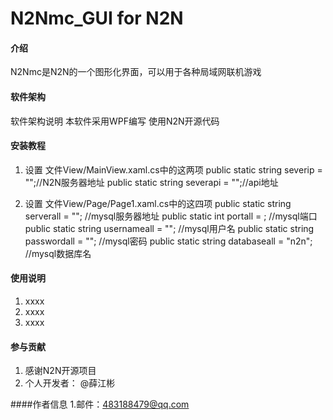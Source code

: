 # N2Nmc_GUI for N2N

#### 介绍
N2Nmc是N2N的一个图形化界面，可以用于各种局域网联机游戏

#### 软件架构
软件架构说明
本软件采用WPF编写
使用N2N开源代码

#### 安装教程

1.  设置 文件View/MainView.xaml.cs中的这两项
    public static string severip = "";//N2N服务器地址
    public static string severapi = "";//api地址

2.  设置 文件View/Page/Page1.xaml.cs中的这四项
    public static string serverall = ""; //mysql服务器地址
    public static int portall = ; //mysql端口
    public static string usernameall = ""; //mysql用户名
    public static string passwordall = ""; //mysql密码
    public static string databaseall = "n2n"; //mysql数据库名


#### 使用说明

1.  xxxx
2.  xxxx
3.  xxxx

#### 参与贡献

1.  感谢N2N开源项目
2.  个人开发者： @薛江彬 


####作者信息
1.邮件：483188479@qq.com

